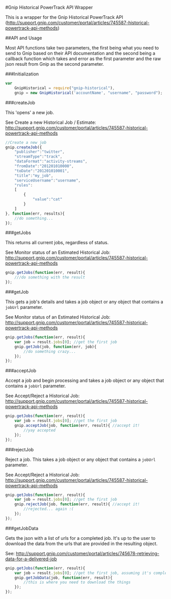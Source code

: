 #Gnip Historical PowerTrack API Wrapper

This is a wrapper for the Gnip Historical PowerTrack API (http://support.gnip.com/customer/portal/articles/745587-historical-powertrack-api-methods)

##API and Usage

Most API functions take two parameters, the first being what you need to send to Gnip based on their API documentation and the second being a callback function which takes and error as the first parameter and the raw json result from Gnip as the second parameter.

###Initialization

```javascript
var 
    GnipHistorical = require("gnip-historical"),
    gnip = new GnipHistorical('accountName', "username", "password");
```

###createJob

This 'opens' a new job. 

See Create a new Historical Job / Estimate: http://support.gnip.com/customer/portal/articles/745587-historical-powertrack-api-methods

```javascript
//Create a new job
gnip.createJob({
    "publisher":"twitter",
    "streamType":"track",
    "dataFormat":"activity-streams",
    "fromDate":"201201010000",
    "toDate":"201201010001",       
    "title":"my_job",
    "serviceUsername":"username",
    "rules":
    [
        {
            "value":"cat"
        }
    ]
}, function(err, results){
    //do something...
});
```

###getJobs

This returns all current jobs, regardless of status.

See Monitor status of an Estimated Historical Job: http://support.gnip.com/customer/portal/articles/745587-historical-powertrack-api-methods

```javascript
gnip.getJobs(function(err, result){
    ///do something with the result 
});
```

###getJob

This gets a job's details and takes a job object or any object that contains a `jobUrl` parameter.

See Monitor status of an Estimated Historical Job: http://support.gnip.com/customer/portal/articles/745587-historical-powertrack-api-methods

```javascript
gnip.getJobs(function(err, result){
    var job = result.jobs[0]; //get the first job
    gnip.getJob(job, function(err, job){
        //do something crazy...
    });
});
```

###acceptJob

Accept a job and begin processing and takes a job object or any object that contains a `jobUrl` parameter.

See Accept/Reject a Historical Job: http://support.gnip.com/customer/portal/articles/745587-historical-powertrack-api-methods

```javascript
gnip.getJobs(function(err, result){
    var job = result.jobs[0]; //get the first job
    gnip.acceptJob(job, function(err, result){ //accept it!
        //yay accepted
    });
});
```

###rejectJob

Reject a job. This takes a job object or any object that contains a `jobUrl` parameter.

See Accept/Reject a Historical Job: http://support.gnip.com/customer/portal/articles/745587-historical-powertrack-api-methods

```javascript
gnip.getJobs(function(err, result){
    var job = result.jobs[0]; //get the first job
    gnip.rejectJob(job, function(err, result){ //accept it!
        //rejected... again :(
    });
});
```

###getJobData

Gets the json with a list of urls for a completed job. It's up to the user to download the data from the urls that are provided in the resulting object. 

See: http://support.gnip.com/customer/portal/articles/745678-retrieving-data-for-a-delivered-job

```javascript
gnip.getJobs(function(err, result){
    var job = result.jobs[0]; //get the first job, assuming it's complete
    gnip.getJobData(job, function(err, result){ 
        //this is where you need to download the things
    });
});
```
